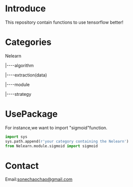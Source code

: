 # Introduce
This repository contain functions to use tensorflow better!

# Categories
Nelearn

|----algorithm

|----extraction(data)

|----module

|----strategy

# UsePackage

For instance,we want to import "sigmoid"function.

```python
import sys
sys.path.append(r'your category containing the Nelearn')
from Nelearn.module.sigmoid import sigmoid
```
# Contact
Email:sonechaochao@gmail.com